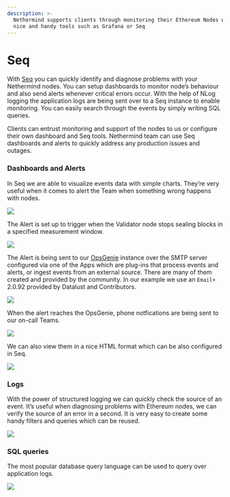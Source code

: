 ```yaml
---
description: >-
  Nethermind supports clients through monitoring their Ethereum Nodes with a
  nice and handy tools such as Grafana or Seq
---
```


# Seq

With [Seq](https://datalust.co/seq) you can quickly identify and diagnose problems with your Nethermind nodes. You can setup dashboards to monitor node’s behaviour and also send alerts whenever critical errors occur. With the help of NLog logging the application logs are being sent over to a Seq instance to enable monitoring. You can easily search through the events by simply writing SQL queries.

Clients can entrust monitoring and support of the nodes to us or configure their own dashboard and Seq tools. Nethermind team can use Seq dashboards and alerts to quickly address any production issues and outages.

### Dashboards and Alerts

In Seq we are able to visualize events data with simple charts. They’re very useful when it comes to alert the Team when something wrong happens with nodes.

![](https://nethermind.readthedocs.io/en/latest/_images/seq-dashboard1.png)

The Alert is set up to trigger when the Validator node stops sealing blocks in a specified measurement window.

![](https://nethermind.readthedocs.io/en/latest/_images/seq-alerts.png)

The Alert is being sent to our [OpsGenie](https://www.atlassian.com/software/opsgenie) instance over the SMTP server configured via one of the Apps which are plug-ins that process events and alerts, or ingest events from an external source. There are many of them created and provided by the community. In our example we use an `Email+` 2.0.92 provided by Datalust and Contributors.

![](https://nethermind.readthedocs.io/en/latest/_images/seq-email.png)

When the alert reaches the OpsGenie, phone notfications are being sent to our on-call Teams.

![](https://nethermind.readthedocs.io/en/latest/_images/opsgenie.png)

We can also view them in a nice HTML format which can be also configured in Seq.

![](https://nethermind.readthedocs.io/en/latest/_images/alert-message.png)

### Logs

With the power of structured logging we can quickly check the source of an event. It’s useful when diagnosing problems with Ethereum nodes, we can verify the source of an error in a second. It is very easy to create some handy filters and queries which can be reused.

![](https://nethermind.readthedocs.io/en/latest/_images/seq-logs.png)

### SQL queries

The most popular database query language can be used to query over application logs.

![](https://nethermind.readthedocs.io/en/latest/_images/seq-sql.png)

